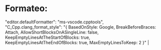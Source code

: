 # Formateo:

"editor.defaultFormatter": "ms-vscode.cpptools",
    "C_Cpp.clang_format_style": "{ BasedOnStyle: Google, BreakBeforeBraces: Attach, AllowShortBlocksOnASingleLine: false, KeepEmptyLinesAtTheStartOfBlocks: true, KeepEmptyLinesAtTheEndOfBlocks: true, MaxEmptyLinesToKeep: 2 }"
                                        |
